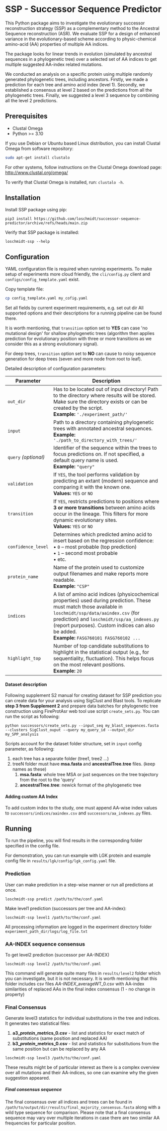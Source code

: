 # SSP - Successor Sequence Predictor

This Python package aims to investigate the evolutionary successor reconstruction strategy (SSP)
as a complementary method to the Ancestral Sequence reconstruction (ASR). We evaluate SSP for a design of enhanced 
variance in the evolutionary-based scheme according to physic-chemical amino-acid (AA) properties of multiple AA indices. 

The package looks for linear trends in evolution (simulated by ancestral sequences in a phylogenetic tree) 
over a selected set of AA indices to get multiple suggested AA-index related mutations. 

We conducted an analysis on a specific protein using multiple randomly generated phylogenetic trees,
including ancestors.
Firstly, we made a prediction for each tree and amino acid index (level 1).
Secondly, we established a consensus at level 2 based on the predictions from all the phylogenetic trees.
Finally, we suggested a level 3 sequence by combining all the level 2 predictions.

## Prerequisites

- Clustal Omega
- Python >= 3.10

If you use Debian or Ubuntu based Linux distribution, you can install Clustal Omega from software repository:
```bash
sudo apt-get install clustalo
```

For other systems, follow instructions on the Clustal Omega download page: http://www.clustal.org/omega/

To verify that Clustal Omega is installed, run: `clustalo -h`.

## Installation

Install SSP package using pip:
```
pip3 install https://github.com/loschmidt/successor-sequence-predictor/archive/refs/heads/main.zip
```

Verify that SSP package is installed:
```
loschmidt-ssp --help
```

## Configuration
YAML configuration file is required when running experiments. To make setup of experiments more cloud friendly, the `cli/config.py` client and `configs/config_template.yaml` exist.

Copy template file:
```bash
cp config_template.yaml my_cofig.yaml
```
Set all fields by current experiment requirements, e.g. set out dir
All supported options and their descriptions for a running pipeline can be found there.

It is worth mentioning, that `transition` option set to **YES** can case 'no mutational design' 
for shallow phylogenetic trees (algorithm then applies prediction for evolutionary position with three or more 
transitions as we consider this as a strong evolutionary signal). 

For deep trees, `transition` option set to **NO** can cause to noisy sequence generation for deep trees (seven and more node from root to leaf).
 

Detailed description of configuration parameters:

| **Parameter**        | **Description**                                                                                                                                                                                                                                                                                             |
| -------------------- |-------------------------------------------------------------------------------------------------------------------------------------------------------------------------------------------------------------------------------------------------------------------------------------------------------------|
| `out_dir`            | Has to be located out of input directory! Path to the directory where results will be stored. Make sure the directory exists or can be created by the script. <br>**Example:** `'./experiment_path/'`                                                                                                       |
| `input`              | Path to a directory containing phylogenetic trees with annotated ancestral sequences. <br>**Example:** `'./path_to_directory_with_trees/'`                                                                                                                                                                  |
| `query` *(optional)* | Identifier of the sequence within the trees to focus predictions on. If not specified, a default query name is used. <br>**Example:** `"query"`                                                                                                                                                             |
| `validation`         | If `YES`, the tool performs validation by predicting an extant (modern) sequence and comparing it with the known one. <br>**Values:** `YES` or `NO`                                                                                                                                                         |
| `transition`         | If `YES`, restricts predictions to positions where **3 or more transitions** between amino acids occur in the lineage. This filters for more dynamic evolutionary sites. <br>**Values:** `YES` or `NO`                                                                                                      |
| `confidence_level`   | Determines which predicted amino acid to insert based on the regression confidence: <br>• `0` – most probable (top prediction) <br>• `1` – second most probable <br>• etc.                                                                                                                                  |
| `protein_name`       | Name of the protein used to customize output filenames and make reports more readable. <br>**Example:** `"CSP"`                                                                                                                                                                                             |
| `indices`            | A list of amino acid indices (physicochemical properties) used during prediction. These must match those available in `loschmidt/ssp/data/aaindex.csv` (for prediction) and `loschmidt/ssp/aa_indexes.py` (report purposes). Custom indices can also be added. <br>**Example:** `FASG760101 FASG760102 ...` |
| `highlight_top`      | Number of top candidate substitutions to highlight in the statistical output (e.g., for sequentiality, fluctuation). This helps focus on the most relevant positions. <br>**Example:** `20`                                                                                                                 |



#### Dataset description

Following supplement S2 manual for creating dataset for SSP prediction you can create data for your analysis
using SigClust and Blast tools. 
To replicate **step 3 from Supplement 2** and prepare data batches for phylogenetic tree construction using 
FireProtAsr web tool use script `create_sets.py`. You can run the script as following:
```
python successors/create_sets.py --input_seq my_blast_sequences.fasta --clusters SigClust_ouput --query my_query_id --output_dir my_SPP_analysis 
```

Scripts account for the dataset folder structure, set in `input` config parameter, as following:
1. each tree has a separate folder (tree1, tree2 ...) 
2. treeN folder must have **msa.fasta** and **ancestralTree.tree** files. (keep names as these)
   1. **msa.fasta**: whole tree MSA or just sequences on the tree trajectory from the root to the 'query'
   2. **ancestralTree.tree**: newick format of the phylogenetic tree

#### Adding custom AA Index
To add custom index to the study, one must append AA-wise index values to `successors/indices/aaindex.csv` and `successors/aa_indexes.py` files.

## Running

To run the pipeline, you will find results in the corresponding folder specified in the config file.

For demonstration, you can run example with LGK protein and example config file in `results/lgk/config/lgk_config.yaml` file.

### Prediction
User can make prediction in a step-wise manner or run all predictions at once.
```
loschmidt-ssp predict /path/to/the/conf.yaml
```

Make level1 prediction (successors per tree and AA-index):
```
loschmidt-ssp level1 /path/to/the/conf.yaml
```
All processing information are logged in the experiment directory folder  `experiment_path_dir/logs/log_file.txt`

### AA-INDEX sequence consensus
To get level2 prediction (successor per AA-INDEX)
```
loschmidt-ssp level2 /path/to/the/conf.yaml
```
This command will generate quite many files in `results/level2` folder which you can investigate, 
but it is not necessary. It is worth mentioning that this folder includes csv files *AA-INDEX*_averageWT_0.csv with 
AA-index similarities of replaced AAs in the final index consensus (1 - no change in property)

### Final Consensus
Generate level3 statistics for individual substitutions in the tree and indices. 
It generates two statistical files:
1. **a3_*protein*_metrics_0.csv** - list and statistics for exact match of substitutions (same position and replaced AA)
2. **b3_*protein*_metrics_0.csv** - list and statistics for substitutions from the same position but can be replaced by any AA  
```
loschmidt-ssp level3 /path/to/the/conf.yaml 
```
These results might be of particular interest as there is a complex overview over all mutations and their AA-indices, 
so one can examine why the given suggestion appeared.

##### Final consensus sequence
The final consensus over all indices and trees can be found in `/path/to/output/dir/results/final_majority_consensus.fasta`  along with a wild type sequence for comparison. 
Please note that a final consensus sequence may vary over multiple iterations
in case there are two similar AA frequencies for particular position. 
